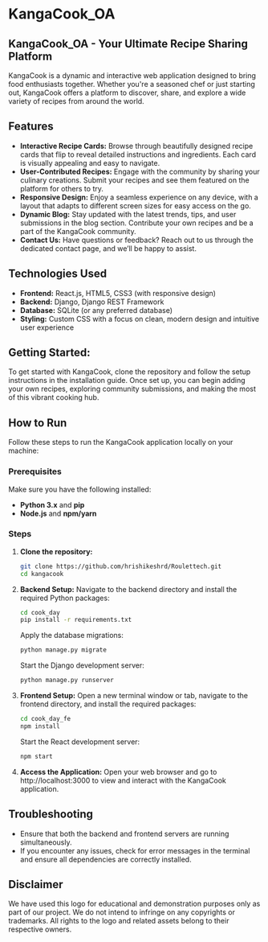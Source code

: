 # KangaCook_OA

## KangaCook_OA - Your Ultimate Recipe Sharing Platform
KangaCook is a dynamic and interactive web application designed to bring food enthusiasts together. Whether you're a seasoned chef or just starting out, KangaCook offers a platform to discover, share, and explore a wide variety of recipes from around the world.

## Features

- **Interactive Recipe Cards:** Browse through beautifully designed recipe cards that flip to reveal detailed instructions and ingredients. Each card is visually appealing and easy to navigate.
- **User-Contributed Recipes:** Engage with the community by sharing your culinary creations. Submit your recipes and see them featured on the platform for others to try.
- **Responsive Design:** Enjoy a seamless experience on any device, with a layout that adapts to different screen sizes for easy access on the go.
- **Dynamic Blog:** Stay updated with the latest trends, tips, and user submissions in the blog section. Contribute your own recipes and be a part of the KangaCook community.
- **Contact Us:** Have questions or feedback? Reach out to us through the dedicated contact page, and we’ll be happy to assist.

## Technologies Used
- **Frontend:** React.js, HTML5, CSS3 (with responsive design)
- **Backend:** Django, Django REST Framework
- **Database:** SQLite (or any preferred database)
- **Styling:** Custom CSS with a focus on clean, modern design and intuitive user experience

## Getting Started:
To get started with KangaCook, clone the repository and follow the setup instructions in the installation guide. Once set up, you can begin adding your own recipes, exploring community submissions, and making the most of this vibrant cooking hub.

## How to Run

Follow these steps to run the KangaCook application locally on your machine:

### Prerequisites

Make sure you have the following installed:
- **Python 3.x** and **pip**
- **Node.js** and **npm/yarn**

### Steps

1. **Clone the repository:**

   ```bash
   git clone https://github.com/hrishikeshrd/Roulettech.git
   cd kangacook
   ```


2. **Backend Setup:**
    Navigate to the backend directory and install the required Python packages:
    ```bash
    cd cook_day
    pip install -r requirements.txt
    ```
    Apply the database migrations:
     ```bash
    python manage.py migrate
    ```
    Start the Django development server:
     ```bash
    python manage.py runserver
    ```

3. **Frontend Setup:**
    Open a new terminal window or tab, navigate to the frontend directory, and install the required packages:
    ```bash
    cd cook_day_fe
    npm install
    ```
    Start the React development server:
    ```bash
    npm start
    ```
4. **Access the Application:**
    Open your web browser and go to http://localhost:3000 to view and interact with the KangaCook application.

## Troubleshooting
- Ensure that both the backend and frontend servers are running simultaneously.
- If you encounter any issues, check for error messages in the terminal and ensure all dependencies are correctly installed.

## Disclaimer
We have used this logo for educational and demonstration purposes only as part of our project. We do not intend to infringe on any copyrights or trademarks. All rights to the logo and related assets belong to their respective owners.

